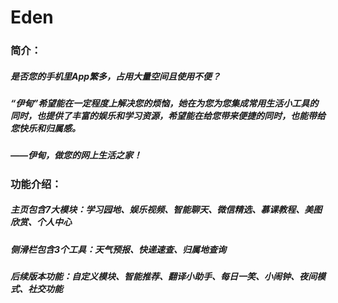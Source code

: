 # Eden
### 简介：
##### 是否您的手机里App繁多，占用大量空间且使用不便？
##### “伊甸”希望能在一定程度上解决您的烦恼，她在为您为您集成常用生活小工具的同时，也提供了丰富的娱乐和学习资源，希望能在给您带来便捷的同时，也能带给您快乐和归属感。
##### ——伊甸，做您的网上生活之家！
### 功能介绍：
##### 主页包含7大模块：学习园地、娱乐视频、智能聊天、微信精选、慕课教程、美图欣赏、个人中心
##### 侧滑栏包含3个工具：天气预报、快递速查、归属地查询
##### 后续版本功能：自定义模块、智能推荐、翻译小助手、每日一笑、小闹钟、夜间模式、社交功能
